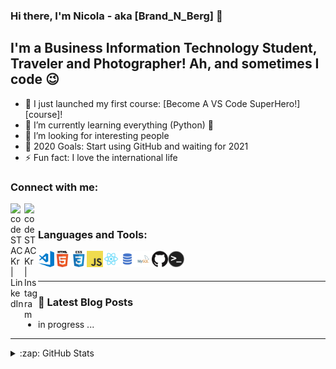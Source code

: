 ### Hi there, I'm Nicola - aka [Brand_N_Berg] 👋

## I'm a Business Information Technology Student, Traveler and Photographer! Ah, and sometimes I code 😉

- 🔭 I just launched my first course: [Become A VS Code SuperHero!][course]!
- 🌱 I’m currently learning everything (Python) 🤣
- 👯 I’m looking for interesting people
- 🥅 2020 Goals: Start using GitHub and waiting for 2021
- ⚡ Fun fact: I love the international life

### Connect with me:

[//]: <> ( [<img align="left" alt="codeSTACKr.com" width="22px" src="https://raw.githubusercontent.com/iconic/open-iconic/master/svg/globe.svg" />][website] )
[//]: <> ( [<img align="left" alt="codeSTACKr | YouTube" width="22px" src="https://cdn.jsdelivr.net/npm/simple-icons@v3/icons/youtube.svg" />][youtube] )
[//]: <> ( [<img align="left" alt="codeSTACKr | Twitter" width="22px" src="https://cdn.jsdelivr.net/npm/simple-icons@v3/icons/twitter.svg" />][twitter] )
[<img align="left" alt="codeSTACKr | LinkedIn" width="22px" src="https://cdn.jsdelivr.net/npm/simple-icons@v3/icons/linkedin.svg" />][linkedin]
[<img align="left" alt="codeSTACKr | Instagram" width="22px" src="https://cdn.jsdelivr.net/npm/simple-icons@v3/icons/instagram.svg" />][instagram]

<br />

### Languages and Tools:

[<img align="left" alt="Visual Studio Code" width="26px" src="https://raw.githubusercontent.com/github/explore/80688e429a7d4ef2fca1e82350fe8e3517d3494d/topics/visual-studio-code/visual-studio-code.png" />][visualstudiocode]
[<img align="left" alt="HTML5" width="26px" src="https://raw.githubusercontent.com/github/explore/80688e429a7d4ef2fca1e82350fe8e3517d3494d/topics/html/html.png" />][HTML5]
[<img align="left" alt="CSS3" width="26px" src="https://raw.githubusercontent.com/github/explore/80688e429a7d4ef2fca1e82350fe8e3517d3494d/topics/css/css.png" />][CSS3]
[<img align="left" alt="JavaScript" width="26px" src="https://raw.githubusercontent.com/github/explore/80688e429a7d4ef2fca1e82350fe8e3517d3494d/topics/javascript/javascript.png" />][JavaScript]
[<img align="left" alt="React" width="26px" src="https://raw.githubusercontent.com/github/explore/80688e429a7d4ef2fca1e82350fe8e3517d3494d/topics/react/react.png" />][React]
[<img align="left" alt="SQL" width="26px" src="https://raw.githubusercontent.com/github/explore/80688e429a7d4ef2fca1e82350fe8e3517d3494d/topics/sql/sql.png" />][SQL]
[<img align="left" alt="MySQL" width="26px" src="https://raw.githubusercontent.com/github/explore/80688e429a7d4ef2fca1e82350fe8e3517d3494d/topics/mysql/mysql.png" />][MySQL]
[<img align="left" alt="GitHub" width="26px" src="https://raw.githubusercontent.com/github/explore/78df643247d429f6cc873026c0622819ad797942/topics/github/github.png" />][GitHub]
[<img align="left" alt="Terminal" width="26px" src="https://raw.githubusercontent.com/github/explore/80688e429a7d4ef2fca1e82350fe8e3517d3494d/topics/terminal/terminal.png" />][Terminal]

<br />
<br />

---

### 📕 Latest Blog Posts

<!-- BLOG-POST-LIST:START -->
- in progress ...
<!-- BLOG-POST-LIST:END -->

---

<details>
  <summary>:zap: GitHub Stats</summary>

  <img align="left" alt="codeSTACKr's GitHub Stats" src="https://github-readme-stats.codestackr.vercel.app/api?username=Brand-N-Berg&show_icons=true&hide_border=true" />

</details>

[website]: http://google.com
[youtube]: https://youtube.com
[instagram]: https://instagram.com/brand_n_berg
[linkedin]: https://linkedin.com/in/nicola-brandenberg

[visualstudiocode]: https://code.visualstudio.com
[eclipse]: https://www.eclipse.org/
[HTML5]: https://wiki.selfhtml.org/wiki/HTML/Tutorials/HTML5
[CSS3]: https://wiki.selfhtml.org/wiki/Schnell-Index/CSS
[JavaScript]: https://www.w3schools.com/js/
[React]: https://reactjs.org/
[SQL]: https://www.w3schools.com/sql/
[MySQL]: https://www.mysql.com/
[GitHub]: https://github.com/Brand-N-Berg
[Terminal]: https://www.google.com/search?client=firefox-b-d&sxsrf=ALeKk03HQBgXx96WLQH7rpTod39sP43EMw%3A1603404909436&ei=bQSSX76aGozyaufhq-AB&q=Terminator&oq=Terminator&gs_lcp=CgZwc3ktYWIQAzIICC4QsQMQkwIyAgguMgIILjICCC4yAgguMgIILjICCC4yAggAMgUIABDLATICCAA6BAgAEEc6BwguECcQkwI6BAgjECc6BAguECc6BAgAEEM6BAguEEM6CggAELEDEIMBEEM6CAgAELEDEIMBOgcILhCxAxBDOgUIABCxAzoFCC4QsQNQ1CxY7Dxg5z5oAHADeACAAYABiAHNB5IBAzcuM5gBAKABAaoBB2d3cy13aXrIAQjAAQE&sclient=psy-ab&ved=0ahUKEwj-hLvgnMnsAhUMuRoKHefwChwQ4dUDCAw&uact=5
